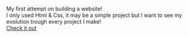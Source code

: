 My first attempt on building a website! <br>
I only used Html & Css, it may be a simple project but I want to see my evolution trough every project I make! <br>
<a href="https://binhobinho.github.io/randomwebsite.github.io/">Check it out</a>

